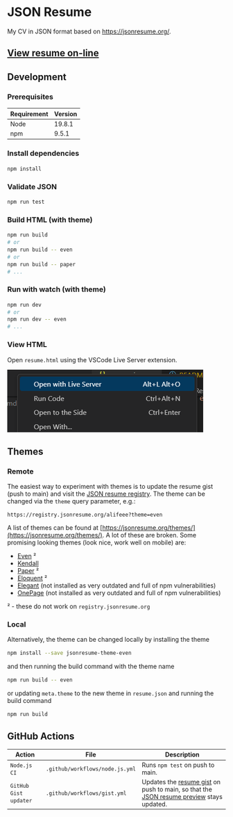 # JSON Resume

My CV in JSON format based on <https://jsonresume.org/>.

## [View resume on-line](https://registry.jsonresume.org/alifeee)

## Development

### Prerequisites

| Requirement | Version |
| ----------- | ------- |
| Node        | 19.8.1  |
| npm         | 9.5.1   |

### Install dependencies

```bash
npm install
```

### Validate JSON

```bash
npm run test
```

### Build HTML (with theme)

```bash
npm run build
# or
npm run build -- even
# or
npm run build -- paper
# ...
```

### Run with watch (with theme)

```bash
npm run dev
# or
npm run dev -- even
# ...
```

### View HTML

Open `resume.html` using the VSCode Live Server extension.

![Context menu for live server in VSCode](images/live%20server.png)

## Themes

### Remote

The easiest way to experiment with themes is to update the resume gist (push to main) and visit the [JSON resume registry](https://registry.jsonresume.org/alifeee). The theme can be changed via the `theme` query parameter, e.g.:

```url
https://registry.jsonresume.org/alifeee?theme=even
```

A list of themes can be found at [https://jsonresume.org/themes/](https://jsonresume.org/themes/). A lot of these are broken. Some promising looking themes (look nice, work well on mobile) are:

- [Even](https://github.com/rbardini/jsonresume-theme-even) ²
- [Kendall](https://github.com/linuxbozo/jsonresume-theme-kendall)
- [Paper](https://github.com/TimDaub/jsonresume-theme-paper) ²
- [Eloquent](https://github.com/thibaudcolas/jsonresume-theme-eloquent) ²
- [Elegant](https://registry.jsonresume.org/alifeee?theme=elegant) (not installed as very outdated and full of npm vulnerabilities)
- [OnePage](https://github.com/ainsleyc/jsonresume-theme-onepage) (not installed as very outdated and full of npm vulnerabilities)

² - these do not work on `registry.jsonresume.org`

### Local

Alternatively, the theme can be changed locally by installing the theme

```bash
npm install --save jsonresume-theme-even
```

and then running the build command with the theme name

```bash
npm run build -- even
```

or updating `meta.theme` to the new theme in `resume.json` and running the build command

```bash
npm run build
```

## GitHub Actions

| Action | File | Description |
| ------ | ---- | ----------- |
| `Node.js CI` | `.github/workflows/node.js.yml` | Runs `npm test` on push to main. |
| `GitHub Gist updater` | `.github/workflows/gist.yml` | Updates the [resume gist](https://gist.github.com/alifeee/97f9ac1642b1c46cf66942c3f079a42f) on push to main, so that the [JSON resume preview](https://registry.jsonresume.org/alifeee) stays updated. |
